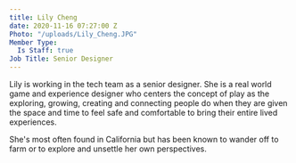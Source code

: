 ```yaml
---
title: Lily Cheng
date: 2020-11-16 07:27:00 Z
Photo: "/uploads/Lily_Cheng.JPG"
Member Type:
  Is Staff: true
Job Title: Senior Designer
---
```


Lily is working in the tech team as a senior designer. She is a real world game and experience designer who centers the concept of play as the exploring, growing, creating and connecting people do when they are given the space and time to feel safe and comfortable to bring their entire lived experiences.  

She's most often found in California but has been known to wander off to farm or to explore and unsettle her own perspectives. 
